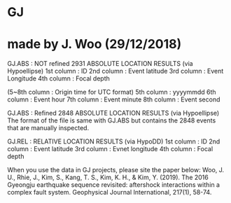 # GJ
# made by J. Woo (29/12/2018)

GJ.ABS : NOT refined 2931 ABSOLUTE LOCATION RESULTS (via Hypoellipse)
1st column : ID
2nd column : Event latitude
3rd column : Event Longitude
4th column : Focal depth

(5~8th column : Origin time for UTC format)
5th column : yyyymmdd
6th column : Event hour
7th column : Event minute
8th column : Event second

GJ.ABS : Refined 2848 ABSOLUTE LOCATION RESULTS (via Hypoellipse)
The format of the file is same with GJ.ABS but contains the 2848 events that are manually inspected.

GJ.REL : RELATIVE LOCATION RESULTS (via HypoDD)
1st column : ID
2nd column : Event latitude
3rd column : Evnet longitude
4th column : Focal depth

When you use the data in GJ projects, please site the paper below:
Woo, J. U., Rhie, J., Kim, S., Kang, T. S., Kim, K. H., & Kim, Y. (2019). The 2016 Gyeongju earthquake sequence revisited: aftershock interactions within a complex fault system. Geophysical Journal International, 217(1), 58-74.
